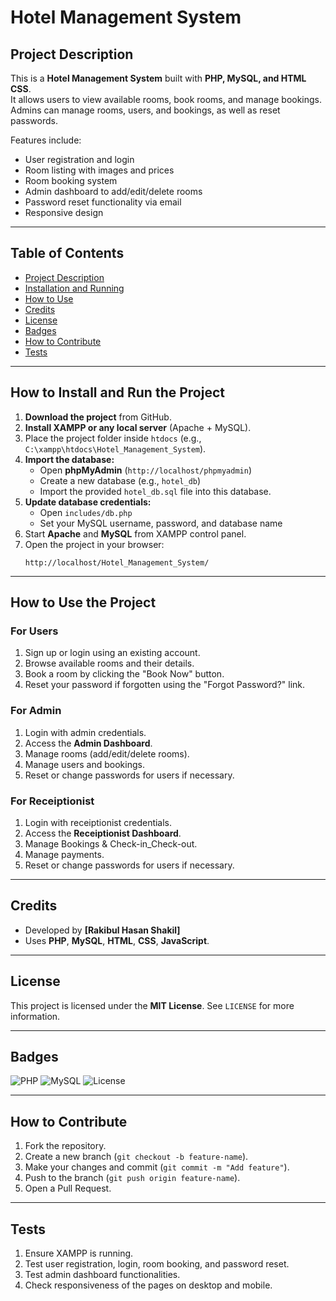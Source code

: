 
# Hotel Management System

## Project Description
This is a **Hotel Management System** built with **PHP, MySQL, and HTML CSS**.  
It allows users to view available rooms, book rooms, and manage bookings. Admins can manage rooms, users, and bookings, as well as reset passwords.

Features include:  
- User registration and login  
- Room listing with images and prices  
- Room booking system  
- Admin dashboard to add/edit/delete rooms  
- Password reset functionality via email  
- Responsive design  
---

## Table of Contents
- [Project Description](#project-description)  
- [Installation and Running](#installation-and-running)  
- [How to Use](#how-to-use)  
- [Credits](#credits)  
- [License](#license)  
- [Badges](#badges)  
- [How to Contribute](#how-to-contribute)  
- [Tests](#tests)  

---

## How to Install and Run the Project
1. **Download the project** from GitHub.  
2. **Install XAMPP or any local server** (Apache + MySQL).  
3. Place the project folder inside `htdocs` (e.g., `C:\xampp\htdocs\Hotel_Management_System`).  
4. **Import the database:**  
   - Open **phpMyAdmin** (`http://localhost/phpmyadmin`)  
   - Create a new database (e.g., `hotel_db`)  
   - Import the provided `hotel_db.sql` file into this database.  
5. **Update database credentials:**  
   - Open `includes/db.php`  
   - Set your MySQL username, password, and database name  
6. Start **Apache** and **MySQL** from XAMPP control panel.  
7. Open the project in your browser:  
   ```
   http://localhost/Hotel_Management_System/
   ```

---

## How to Use the Project
### For Users
1. Sign up or login using an existing account.  
2. Browse available rooms and their details.  
3. Book a room by clicking the "Book Now" button.  
4. Reset your password if forgotten using the "Forgot Password?" link.

### For Admin
1. Login with admin credentials.  
2. Access the **Admin Dashboard**.  
3. Manage rooms (add/edit/delete rooms).  
4. Manage users and bookings.  
5. Reset or change passwords for users if necessary.  

### For Receiptionist
1. Login with receiptionist credentials.  
2. Access the **Receiptionist Dashboard**.  
3. Manage Bookings & Check-in_Check-out.  
4. Manage payments.  
5. Reset or change passwords for users if necessary. 
---

## Credits
- Developed by **[Rakibul Hasan Shakil]**  
- Uses **PHP**, **MySQL**, **HTML**, **CSS**, **JavaScript**.  

---

## License
This project is licensed under the **MIT License**. See `LICENSE` for more information.  

---

## Badges
![PHP](https://img.shields.io/badge/PHP-7.4-blue)
![MySQL](https://img.shields.io/badge/MySQL-5.7-green)
![License](https://img.shields.io/badge/License-MIT-yellow)

---

## How to Contribute
1. Fork the repository.  
2. Create a new branch (`git checkout -b feature-name`).  
3. Make your changes and commit (`git commit -m "Add feature"`).  
4. Push to the branch (`git push origin feature-name`).  
5. Open a Pull Request.  

---

## Tests
1. Ensure XAMPP is running.  
2. Test user registration, login, room booking, and password reset.  
3. Test admin dashboard functionalities.  
4. Check responsiveness of the pages on desktop and mobile.  
